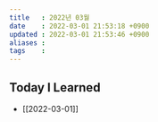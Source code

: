 ```yaml
---
title   : 2022년 03월 
date    : 2022-03-01 21:53:18 +0900
updated : 2022-03-01 21:53:46 +0900
aliases : 
tags    : 
---
```

## Today I Learned
- [[2022-03-01]]
